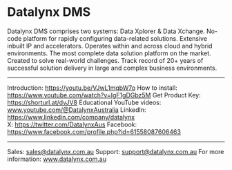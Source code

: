 # Datalynx DMS

Datalynx DMS comprises two systems: Data Xplorer & Data Xchange.
No-code platform for rapidly configuring data-related solutions.
Extensive inbuilt IP and accelerators.
Operates within and across cloud and hybrid environments.
The most complete data solution platform on the market.
Created to solve real-world challenges. 
Track record of 20+ years of successful solution delivery in large and complex business environments. 
________________________________________

Introduction: https://youtu.be/VJwL1mqbW7o
How to install: https://www.youtube.com/watch?v=IgF1gDGbz5M
Get Product Key: https://shorturl.at/dvJV8
Educational YouTube videos: www.youtube.com/@DatalynxAustralia
LinkedIn: https://www.linkedin.com/company/datalynx  
X: https://twitter.com/DatalynxAus
Facebook: https://www.facebook.com/profile.php?id=61558087606463
________________________________________

Sales: sales@datalynx.com.au 
Support: support@datalynx.com.au
For more information: www.datalynx.com.au
